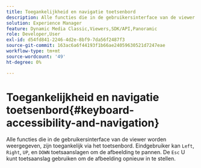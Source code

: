 ```yaml
---
title: Toegankelijkheid en navigatie toetsenbord
description: Alle functies die in de gebruikersinterface van de viewer worden weergegeven, zijn toegankelijk via het toetsenbord.
solution: Experience Manager
feature: Dynamic Media Classic,Viewers,SDK/API,Panoramic
role: Developer,User
exl-id: d54fd841-2246-4d2e-8bf9-7da56f2487f3
source-git-commit: 163ac6a6f44193f1b66ae24059630521d7247eae
workflow-type: tm+mt
source-wordcount: '49'
ht-degree: 0%

---
```


# Toegankelijkheid en navigatie toetsenbord{#keyboard-accessibility-and-navigation}

Alle functies die in de gebruikersinterface van de viewer worden weergegeven, zijn toegankelijk via het toetsenbord.
Eindgebruiker kan `Left`, `Right`, `UP`, en `DOWN` toetsaanslagen om de afbeelding te pannen.
De `Esc` U kunt toetsaanslag gebruiken om de afbeelding opnieuw in te stellen.

